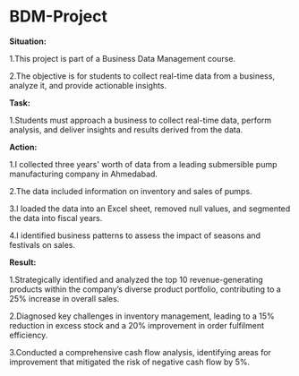 # BDM-Project

<p><b>Situation:</b></p>
<p>1.This project is part of a Business Data Management course.</p> 
<p>2.The objective is for students to collect real-time data from a business, analyze it, and provide actionable insights.</p>

<p><b>Task:</b></p> 
<p>1.Students must approach a business to collect real-time data, perform analysis, and deliver insights and results derived from the data.</p>

<p><b>Action:</b></p>
<p>1.I collected three years' worth of data from a leading submersible pump manufacturing company in Ahmedabad.</p>
<p>2.The data included information on inventory and sales of pumps.</p>
<p>3.I loaded the data into an Excel sheet, removed null values, and segmented the data into fiscal years.</p>
<p>4.I identified business patterns to assess the impact of seasons and festivals on sales.</p>

<p><b>Result:</b></p>
<p>1.Strategically identified and analyzed the top 10 revenue-generating products within the company’s diverse product portfolio, contributing to a 25% increase in overall sales.</p>
<p>2.Diagnosed key challenges in inventory management, leading to a 15% reduction in excess stock and a 20% improvement in order fulfilment efficiency.</p>
<p>3.Conducted a comprehensive cash flow analysis, identifying areas for improvement that mitigated the risk of negative cash flow by 5%.</p>
